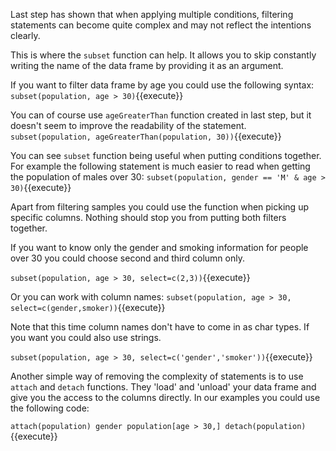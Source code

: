Last step has shown that when applying multiple conditions, filtering statements can become quite complex and may not reflect the intentions clearly.

This is where the `subset` function can help. It allows you to skip constantly writing the name of the data frame by providing it as an argument.

If you want to filter data frame by age you could use the following syntax:
`subset(population, age > 30)`{{execute}}

You can of course use `ageGreaterThan` function created in last step, but it doesn't seem to improve the readability of the statement.
`subset(population, ageGreaterThan(population, 30))`{{execute}}

You can see `subset` function being useful when putting conditions together. For example the following statement is much easier to read when getting the population of males over 30:
`subset(population, gender == 'M' & age > 30)`{{execute}}

Apart from filtering samples you could use the function when picking up specific columns. Nothing should stop you from putting both filters together.

If you want to know only the gender and smoking information for people over 30 you could choose second and third column only.

`subset(population, age > 30, select=c(2,3))`{{execute}}

Or you can work with column names:
`subset(population, age > 30, select=c(gender,smoker))`{{execute}}

Note that this time column names don't have to come in as char types. If you want you could also use strings.

`subset(population, age > 30, select=c('gender','smoker'))`{{execute}}

Another simple way of removing the complexity of statements is to use `attach` and `detach` functions. They 'load' and 'unload' your data frame and give you the access to the columns directly. In our examples you could use the following code:

`attach(population)
gender
population[age > 30,]
detach(population)`{{execute}}

